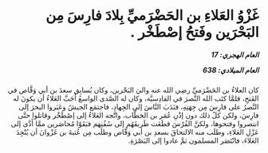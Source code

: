 <h1 dir="rtl">غَزْوُ العَلاءِ بن الحَضْرَميِّ بِلادَ فارِسَ مِن البَحْرَين وفَتحُ إصْطَخْر  .</h1>

<h5 dir="rtl">العام الهجري:  17

العام الميلادي: 638

</h5>

<p dir="rtl">كان العلاءُ بن الحَضْرَميِّ رضِي الله عنه واليَ البَحْرين، وكان يُسابِق سعدَ بن أبي وَقَّاص في الفَتحِ، فلمَّا كتَب الله النَّصرَ في القادِسيَّة، وكان له الصَّدى الواسعُ أَحَبَّ العَلاءُ أن يكونَ له النَّصرُ على فارِسَ مِن جِهَتِهِ، فنَدَبَ النَّاسَ إلى الجِهادِ، فاجتمَع الجيشُ وعَبَروا البحرَ إلى فارِسَ، ولكن كلّ ذلك دون إذْنِ عُمَر بن الخطَّاب، واتَّجه العَلاءُ إلى إصْطَخْر وقاتلوا حتَّى انتصروا وفتحوها، ولكنَّ الفُرْسَ قطَعَت طَريقَهُم إلى سُفُنِهم فبَقَوْا مُحاصَرين ممَّا أَدَّى إلى عَزْلِ العَلاءِ، وطلَب منه الالتحاقَ بسعدِ بن أبي وَقَّاص وطلَب مِن عُتبةَ بن غَزْوانَ أن يُنْجِدَ العَلاءَ، فانْتَصَر المسلمون ثمَّ عادوا إلى البَصْرَةِ.</p></br>
